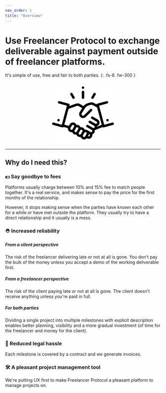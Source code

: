 ```yaml
---
nav_order: 1
title: "Overview"
---
```


# Use Freelancer Protocol to exchange deliverable against payment outside of freelancer platforms.

It's simple of use, free and fair to both parties.
{: .fs-6 .fw-300 }

 <p align="center">
  <img src="/images/logo.png" alt="accessibility text">
</p>

---

## Why do I need this?

### 💵 Say goodbye to fees

Platforms usually charge between 10% and 15% fee to match people together. It's a real service, and makes sense to pay the price for the first months of the relationship.

However, it stops making sense when the parties have known each other for a while or have met outside the platform. They usually try to have a direct relationship and it usually is a mess.

### ⛑ Increased reliability

<!-- 🔒 -->

##### From a client perspective

The risk of the freelancer delivering late or not at all is gone. You don't pay the bulk of the money unless you accept a demo of the working deliverable first.

##### From a freelancer perspective

The risk of the client paying late or not at all is gone. The client doesn't receive anything unless you're paid in full.

##### For both parties

Dividing a single project into multiple milestones with explicit description enables better planning, visibility and a more gradual investment (of time for the freelancer and money for the client).

### 📜 Reduced legal hassle

Each milestone is covered by a contract and we generate invoices.

### 🛠 A pleasant project management tool

<!-- ☀️🖥🔦 -->

We're putting UX first to make Freelancer Protocol a pleasant platform to manage projects on.

<!-- ![GitHub Logo](/images/logo.png) -->
